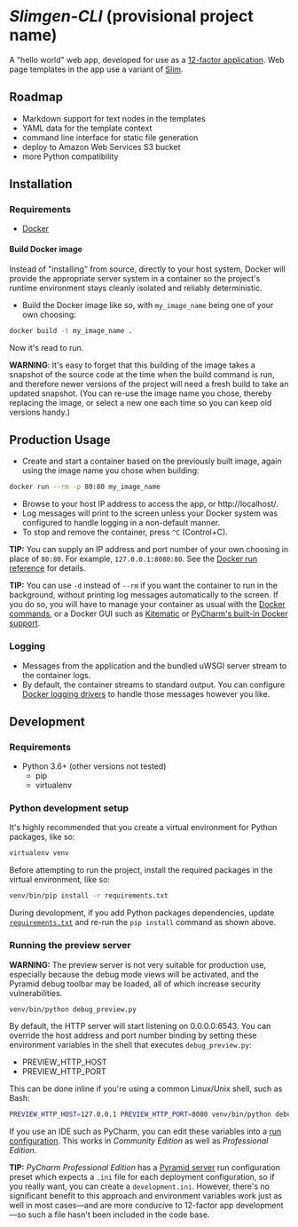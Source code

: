 # *Slimgen-CLI* (provisional project name)

A "hello world" web app, developed for use as a [12-factor application].
Web page templates in the app use a variant of [Slim].

## Roadmap

- Markdown support for text nodes in the templates
- YAML data for the template context
- command line interface for static file generation
- deploy to Amazon Web Services S3 bucket
- more Python compatibility

## Installation

### Requirements

- [Docker]

#### Build Docker image

Instead of "installing" from source, directly to your host system, Docker
will provide the appropriate server system in a container so the project's
runtime environment stays cleanly isolated and reliably deterministic.

- Build the Docker image like so, with `my_image_name` being one of your
own choosing:

```bash
docker build -t my_image_name .
```

Now it's read to run.

**WARNING**: It's easy to forget that this building of the image takes
a snapshot of the source code at the time when the build command is run,
and therefore newer versions of the project will need a fresh build to
take an updated snapshot. (You can re-use the image name you chose,
thereby replacing the image, or select a new one each time so you can
keep old versions handy.)

## Production Usage

- Create and start a container based on the previously built image, again
using the image name you chose when building:

```bash
docker run --rm -p 80:80 my_image_name
```

- Browse to your host IP address to access the app, or http://localhost/.
- Log messages will print to the screen unless your Docker system was
configured to handle logging in a non-default manner.
- To stop and remove the container, press `^C` (Control+C).

**TIP:** You can supply an IP address and port number of your own choosing
in place of `80:80`. For example, `127.0.0.1:8080:80`. See the [Docker run reference] for details.

**TIP:** You can use `-d` instead of `--rm` if you want the container to
run in the background, without printing log messages automatically to
the screen. If you do so, you will have to manage your container as usual
with the [Docker commands], or a Docker GUI such as [Kitematic] or
[PyCharm's built-in Docker support].

### Logging

- Messages from the application and the bundled uWSGI server stream to the
container logs.
- By default, the container streams to standard output.
You can configure [Docker logging drivers] to handle those messages
however you like.

## Development

### Requirements

- Python 3.6+ (other versions not tested)
  - pip
  - virtualenv

### Python development setup

It's highly recommended that you create a virtual environment for Python
packages, like so:

```bash
virtualenv venv
```

Before attempting to run the project, install the required packages in
the virtual environment, like so:

```bash
venv/bin/pip install -r requirements.txt
```

During devolopment, if you add Python packages dependencies, update
[`requirements.txt`] and re-run the `pip install` command as shown above.

### Running the preview server

**WARNING:** The preview server is not very suitable for production use, especially
because the debug mode views will be activated, and the Pyramid debug toolbar
may be loaded, all of which increase security vulnerabilities.

```bash
venv/bin/python debug_preview.py
```

By default, the HTTP server will start listening on 0.0.0.0:6543. You
can override the host address and port number binding by setting these
environment variables in the shell that executes `debug_preview.py`:

- PREVIEW_HTTP_HOST
- PREVIEW_HTTP_PORT

This can be done inline if you're using a common Linux/Unix shell,
such as Bash:

```bash
PREVIEW_HTTP_HOST=127.0.0.1 PREVIEW_HTTP_PORT=8080 venv/bin/python debug_preview.py
```

If you use an IDE such as PyCharm, you can edit these variables into a
[run configuration]. This works in *Community Edition* as well as
*Professional Edition*.

**TIP:** *PyCharm Professional Edition* has a [Pyramid server]
run configuration preset which expects a `.ini` file for each deployment
configuration, so if you really want, you can create a `development.ini`.
However, there's no significant benefit to this approach and environment
variables work just as well in most cases—and are more conducive to 12-factor
app development—so such a file hasn't been included in the code base.

[12-factor application]: https://gitlab.com/devvyn/slimgen-CLI/tree/master
[Docker logging drivers]: https://docs.docker.com/engine/admin/logging/overview/
[Docker]: https://docs.docker.com/engine/installation/
[Slim]: https://github.com/thoughtnirvana/slimish-jinja2
[run configuration]: https://www.jetbrains.com/help/pycharm/run-debug-configuration-python.html
[Pyramid Server]: https://www.jetbrains.com/help/pycharm/run-debug-configuration-pyramid-server.html
[`requirements.txt`]: https://pip.pypa.io/en/stable/user_guide/#requirements-files
[Docker commands]: https://docs.docker.com/engine/reference/commandline/docker/
[PyCharm's built-in Docker support]: https://www.jetbrains.com/help/pycharm/docker.html
[Kitematic]: https://docs.docker.com/kitematic/userguide/
[Docker run reference]: https://docs.docker.com/engine/reference/run/#expose-incoming-ports
